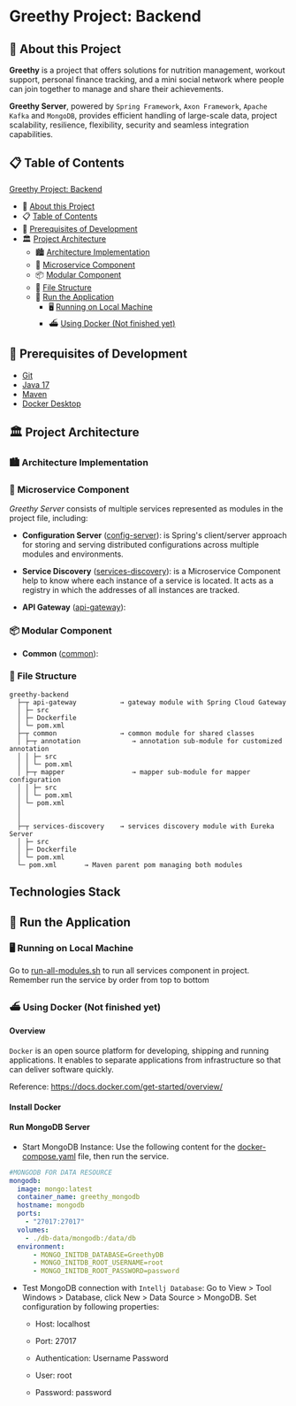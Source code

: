 # Greethy Project: Backend

## 👋 About this Project

**Greethy** is a project that offers solutions for nutrition management, workout support, personal finance tracking, and a mini social network where people can join together to manage
and share their achievements.

**Greethy Server**, powered by `Spring Framework`, `Axon Framework`, `Apache Kafka` and `MongoDB`, provides efficient handling of large-scale data, project scalability, resilience, 
flexibility, security and seamless integration capabilities.

## 📋 Table of Contents

[Greethy Project: Backend](#greethy-project-backend)
* 👋 [About this Project](#-about-this-project)
* 📋 [Table of Contents](#-table-of-contents)
* 📝 [Prerequisites of Development](#-prerequisites-of-development)
* 🏛️ [Project Architecture](#-project-architecture)
  * 🏙️ [Architecture Implementation](#-architecture-implementation)
  * 🎡 [Microservice Component](#-microservice-component)
  * 📦 [Modular Component](#-modular-component)
  * 📁️ [File Structure](#-file-structure)
  * 👟 [Run the Application](#-run-the-application)
    * 🖥️ [Running on Local Machine](#-running-on-local-machine)
    * ⛴️ [Using Docker (Not finished yet)](#-using-docker-not-finished-yet)

## 📝 Prerequisites of Development

* [Git](https://git-scm.com/downloads)
* [Java 17](https://www.oracle.com/java/technologies/javase/jdk17-archive-downloads.html)
* [Maven](https://maven.apache.org/download.cgi)
* [Docker Desktop](https://docs.docker.com/get-docker/) 

## 🏛️ Project Architecture

### 🏙️ Architecture Implementation

### 🎡 Microservice Component

*Greethy Server* consists of multiple services represented as modules in the project file, including:

* **Configuration Server** ([config-server](config-server/README.md)): is Spring's client/server approach for storing and serving distributed configurations across multiple modules 
and environments.

* **Service Discovery** ([services-discovery](services-discovery/README.md)): is a Microservice Component help to know where each instance of a service is located. It acts as a registry
in which the addresses of all instances are tracked.

* **API Gateway** ([api-gateway](api-gateway/README.md)): 

### 📦 Modular Component

* **Common** ([common](common/README.md)): 

### 📁 File Structure

```
greethy-backend
  ├─┬ api-gateway           → gateway module with Spring Cloud Gateway
  │ ├─ src
  │ ├─ Dockerfile
  │ └─ pom.xml
  ├─┬ common                → common module for shared classes
  │ ├─┬ annotation             → annotation sub-module for customized annotation
  │ │ ├─ src
  │ │ └─ pom.xml
  │ ├─┬ mapper                 → mapper sub-module for mapper configuration
  │ │ ├─ src
  │ │ └─ pom.xml
  │ └─ pom.xml
  │
  │
  ├─┬ services-discovery    → services discovery module with Eureka Server
  │ ├─ src
  │ ├─ Dockerfile
  │ └─ pom.xml
  └─ pom.xml       → Maven parent pom managing both modules
```

## Technologies Stack



## 👟 Run the Application

### 🖥️ Running on Local Machine

Go to [run-all-modules.sh](run-all-modules.sh) to run all services component in project. Remember run the service by order from top to bottom

### ⛴️ Using Docker (Not finished yet)

#### Overview

`Docker` is an open source platform for developing, shipping and running applications. It enables to separate applications from infrastructure so that can deliver software quickly. 

Reference: https://docs.docker.com/get-started/overview/

#### Install Docker

#### Run MongoDB Server

* Start MongoDB Instance: Use the following content for the [docker-compose.yaml](/greethy-docker/docker-compose.yaml) file, then run the service.

````yaml
#MONGODB FOR DATA RESOURCE
mongodb:
  image: mongo:latest
  container_name: greethy_mongodb
  hostname: mongodb
  ports:
    - "27017:27017"
  volumes:
    - ./db-data/mongodb:/data/db
  environment:
      - MONGO_INITDB_DATABASE=GreethyDB
      - MONGO_INITDB_ROOT_USERNAME=root
      - MONGO_INITDB_ROOT_PASSWORD=password
````

* Test MongoDB connection with `Intellj Database`: Go to View > Tool Windows > Database, click New > Data Source > MongoDB. Set configuration by following properties:

  * Host: localhost

  * Port: 27017

  * Authentication: Username Password

  * User: root

  * Password: password


